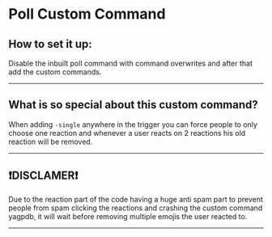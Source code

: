 # Poll Custom Command

## How to set it up:
Disable the inbuilt poll command with command overwrites and after that add the custom commands.  

---

## What is so special about this custom command?
When adding `-single` anywhere in the trigger you can force people to only choose one reaction and whenever a user reacts on 2 reactions his old reaction will be removed.

---

## ❗DISCLAMER❗
Due to the reaction part of the code having a huge anti spam part to prevent people from spam clicking the reactions and crashing the custom command yagpdb, it will wait before removing multiple emojis the user reacted to.

---